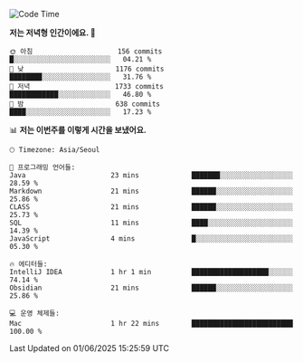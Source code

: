   <!--START_SECTION:waka-->
![Code Time](http://img.shields.io/badge/Code%20Time-633%20hrs%2025%20mins-blue)

**저는 저녁형 인간이에요. 🦉** 

```text
🌞 아침                     156 commits         █░░░░░░░░░░░░░░░░░░░░░░░░   04.21 % 
🌆 낮　                     1176 commits        ████████░░░░░░░░░░░░░░░░░   31.76 % 
🌃 저녁                     1733 commits        ████████████░░░░░░░░░░░░░   46.80 % 
🌙 밤　                     638 commits         ████░░░░░░░░░░░░░░░░░░░░░   17.23 % 
```


📊 **저는 이번주를 이렇게 시간을 보냈어요.** 

```text
🕑︎ Timezone: Asia/Seoul

💬 프로그래밍 언어들: 
Java                     23 mins             ███████░░░░░░░░░░░░░░░░░░   28.59 % 
Markdown                 21 mins             ██████░░░░░░░░░░░░░░░░░░░   25.86 % 
CLASS                    21 mins             ██████░░░░░░░░░░░░░░░░░░░   25.73 % 
SQL                      11 mins             ████░░░░░░░░░░░░░░░░░░░░░   14.39 % 
JavaScript               4 mins              █░░░░░░░░░░░░░░░░░░░░░░░░   05.30 % 

🔥 에디터들: 
IntelliJ IDEA            1 hr 1 min          ███████████████████░░░░░░   74.14 % 
Obsidian                 21 mins             ██████░░░░░░░░░░░░░░░░░░░   25.86 % 

💻 운영 체제들: 
Mac                      1 hr 22 mins        █████████████████████████   100.00 % 
```


 Last Updated on 01/06/2025 15:25:59 UTC
<!--END_SECTION:waka-->
